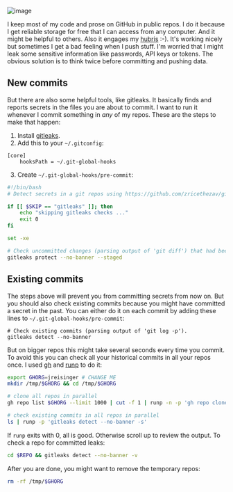 ![image](https://user-images.githubusercontent.com/1047259/233588004-d2feae9d-5962-462a-bc6f-6d426ab8f026.png)

I keep most of my code and prose on GitHub in public repos. I do it because I get reliable storage for free that I can access from any computer. And it might be helpful to others. Also it engages my [hubris](https://thethreevirtues.com/) :-). It's working nicely but sometimes I get a bad feeling when I push stuff. I'm worried that I might leak some sensitive information like passwords, API keys or tokens. The obvious solution is to think twice before committing and pushing data.

## New commits

But there are also some helpful tools, like gitleaks. It basically finds and reports secrets in the files you are about to commit. I want to run it whenever I commit something in *any* of my repos. These are the steps to make that happen:

1. Install [gitleaks](https://github.com/gitleaks/gitleaks).
2. Add this to your `~/.gitconfig`:

```
[core]
    hooksPath = ~/.git-global-hooks
```

3. Create `~/.git-global-hooks/pre-commit`:

```sh
#!/bin/bash
# Detect secrets in a git repos using https://github.com/zricethezav/gitleaks

if [[ $SKIP == "gitleaks" ]]; then
    echo "skipping gitleaks checks ..."
    exit 0
fi

set -xe

# Check uncommitted changes (parsing output of 'git diff') that had been 'git add'ed.
gitleaks protect --no-banner --staged
```

## Existing commits

The steps above will prevent you from committing secrets from now on. But you should also check existing commits because you might have committed a secret in the past. You can either do it on each commit by adding these lines to `~/.git-global-hooks/pre-commit`:

```
# Check existing commits (parsing output of 'git log -p').
gitleaks detect --no-banner
```

But on bigger repos this might take several seconds every time you commit. To avoid this you can check all your historical commits in all your repos once. I used [gh](https://cli.github.com/) and [runp](https://github.com/jreisinger/runp) to do it:

```sh
export GHORG=jreisinger # CHANGE ME
mkdir /tmp/$GHORG && cd /tmp/$GHORG

# clone all repos in parallel
gh repo list $GHORG --limit 1000 | cut -f 1 | runp -n -p 'gh repo clone'

# check existing commits in all repos in parallel
ls | runp -p 'gitleaks detect --no-banner -s'
```

If `runp` exits with 0, all is good. Otherwise scroll up to review the output. To check a repo for committed leaks:

```sh
cd $REPO && gitleaks detect --no-banner -v
```

After you are done, you might want to remove the temporary repos:

```sh
rm -rf /tmp/$GHORG
```
